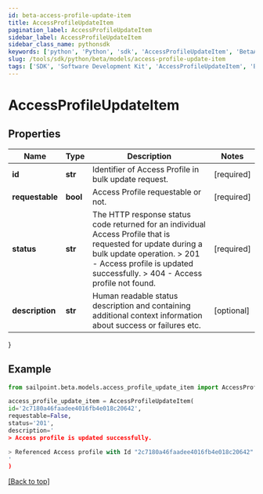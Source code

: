 ```yaml
---
id: beta-access-profile-update-item
title: AccessProfileUpdateItem
pagination_label: AccessProfileUpdateItem
sidebar_label: AccessProfileUpdateItem
sidebar_class_name: pythonsdk
keywords: ['python', 'Python', 'sdk', 'AccessProfileUpdateItem', 'BetaAccessProfileUpdateItem'] 
slug: /tools/sdk/python/beta/models/access-profile-update-item
tags: ['SDK', 'Software Development Kit', 'AccessProfileUpdateItem', 'BetaAccessProfileUpdateItem']
---
```


# AccessProfileUpdateItem


## Properties

Name | Type | Description | Notes
------------ | ------------- | ------------- | -------------
**id** | **str** | Identifier of Access Profile in bulk update request. | [required]
**requestable** | **bool** | Access Profile requestable or not. | [required]
**status** | **str** |  The HTTP response status code returned for an individual Access Profile that is requested for update during a bulk update operation.  > 201   - Access profile is updated successfully.  > 404   - Access profile not found.  | [required]
**description** | **str** | Human readable status description and containing additional context information about success or failures etc.  | [optional] 
}

## Example

```python
from sailpoint.beta.models.access_profile_update_item import AccessProfileUpdateItem

access_profile_update_item = AccessProfileUpdateItem(
id='2c7180a46faadee4016fb4e018c20642',
requestable=False,
status='201',
description='
> Access profile is updated successfully.

> Referenced Access profile with Id "2c7180a46faadee4016fb4e018c20642" was not found.
'
)

```
[[Back to top]](#) 


